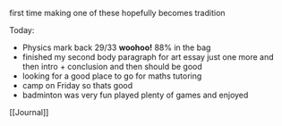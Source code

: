 first time making one of these
hopefully becomes tradition

Today:
- Physics mark back 29/33 **woohoo!** 88% in the bag
- finished my second body paragraph for art essay just one more and then intro + conclusion and then should be good
- looking for a good place to go for maths tutoring
- camp on Friday so thats good
- badminton was very fun played plenty of games and enjoyed

[[Journal]]